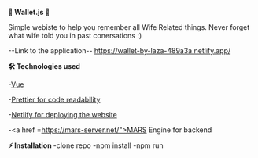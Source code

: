 <b>📝 Wallet.js 📝 </b>

Simple webiste to help you remember all Wife Related things. Never forget what wife told you in past conersations :)

--Link to the application--
https://wallet-by-laza-489a3a.netlify.app/

<b>🛠️ Technologies used</b>

 -<a href="https://vuejs.org/">Vue</a>
 
 -<a href ="https://prettier.io/">Prettier for code readability</a>  
 
-<a href ="https://app.netlify.com/teams/nikolalazarevic95/overview/">Netlify for deploying the website</a>  

-<a href =https://mars-server.net/">MARS Engine for backend</a>

<b>⚡ Installation  </b>
  -clone repo
  -npm install
  -npm run



